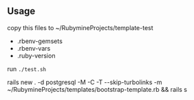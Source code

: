 ## Usage

copy this files to ~/RubymineProjects/template-test

- .rbenv-gemsets
- .rbenv-vars
- .ruby-version

run `./test.sh`


rails new . -d postgresql -M -C -T --skip-turbolinks -m ~/RubymineProjects/templates/bootstrap-template.rb && rails s
